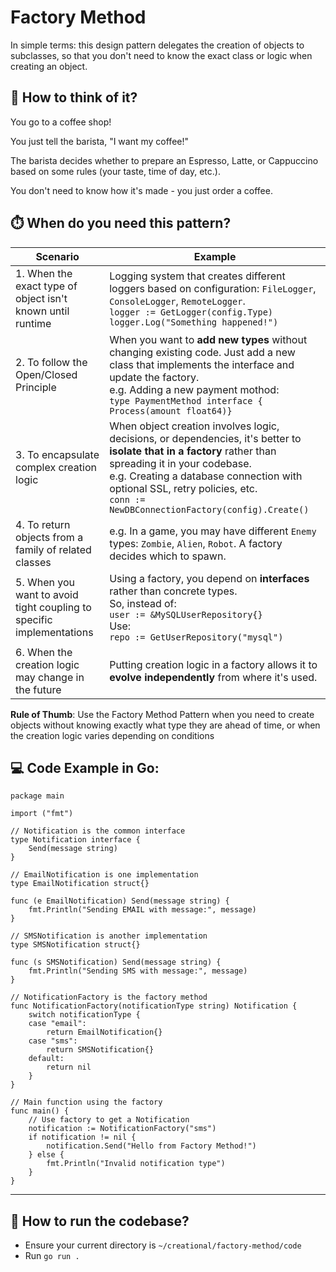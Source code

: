 # Factory Method

In simple terms: this design pattern delegates the creation of objects to subclasses, so that you don't need to know the exact class or logic when creating an object.

## 🤔 How to think of it?

You go to a coffee shop!

You just tell the barista, "I want my coffee!"

The barista decides whether to prepare an Espresso, Latte, or Cappuccino based on some rules (your taste, time of day, etc.).

You don't need to know how it's made - you just order a coffee.

## ⏱️ When do you need this pattern?

| Scenario | Example |
| -------- | ------- |
| 1\. When the exact type of object isn't known until runtime | Logging system that creates different loggers based on configuration: `FileLogger`, `ConsoleLogger`, `RemoteLogger`.<br>`logger := GetLogger(config.Type)`<br>`logger.Log("Something happened!")` |
| 2\. To follow the Open/Closed Principle | When you want to **add new types** without changing existing code. Just add a new class that implements the interface and update the factory.<br>e.g. Adding a new payment mothod:<br>`type PaymentMethod interface {	Process(amount float64)}` |
| 3\. To encapsulate complex creation logic | When object creation involves logic, decisions, or dependencies, it's better to **isolate that in a factory** rather than spreading it in your codebase.<br>e.g. Creating a database connection with optional SSL, retry policies, etc.<br>`conn := NewDBConnectionFactory(config).Create()` |
| 4\. To return objects from a family of related classes | e.g. In a game, you may have different `Enemy` types: `Zombie`, `Alien`, `Robot`. A factory decides which to spawn. |
| 5\. When you want to avoid tight coupling to specific implementations | Using a factory, you depend on **interfaces** rather than concrete types.<br>So, instead of: <br>`user := &MySQLUserRepository{}`<br>Use: <br>`repo := GetUserRepository("mysql")` |
| 6\. When the creation logic may change in the future | Putting creation logic in a factory allows it to **evolve independently** from where it's used. |

**Rule of Thumb**: Use the Factory Method Pattern when you need to create objects without knowing exactly what type they are ahead of time, or when the creation logic varies depending on conditions

## 💻 Code Example in Go:

```
package main

import ("fmt")

// Notification is the common interface
type Notification interface {
	Send(message string)
}

// EmailNotification is one implementation
type EmailNotification struct{}

func (e EmailNotification) Send(message string) {
	fmt.Println("Sending EMAIL with message:", message)
}

// SMSNotification is another implementation
type SMSNotification struct{}

func (s SMSNotification) Send(message string) {
	fmt.Println("Sending SMS with message:", message)
}

// NotificationFactory is the factory method
func NotificationFactory(notificationType string) Notification {
	switch notificationType {
	case "email":
		return EmailNotification{}
	case "sms":
		return SMSNotification{}
	default:
		return nil
	}
}

// Main function using the factory
func main() {
	// Use factory to get a Notification
	notification := NotificationFactory("sms")
	if notification != nil {
		notification.Send("Hello from Factory Method!")
	} else {
		fmt.Println("Invalid notification type")
	}
}
```

- - -

## 🏃 How to run the codebase?

* Ensure your current directory is `~/creational/factory-method/code`
* Run `go run .`
